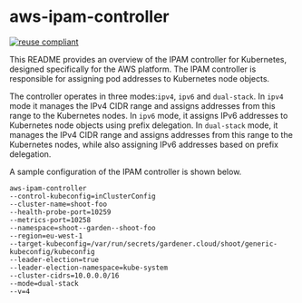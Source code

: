 # aws-ipam-controller

[![reuse compliant](https://reuse.software/badge/reuse-compliant.svg)](https://reuse.software/)

This README provides an overview of the IPAM controller for Kubernetes, designed specifically for the AWS platform. The IPAM controller is responsible for assigning pod addresses to Kubernetes node objects.

The controller operates in three modes:`ipv4`, `ipv6` and `dual-stack`. In `ipv4` mode it manages the IPv4 CIDR range and assigns addresses from this range to the Kubernetes nodes. In `ipv6` mode, it assigns IPv6 addresses to Kubernetes node objects using prefix delegation. In `dual-stack` mode, it manages the IPv4 CIDR range and assigns addresses from this range to the Kubernetes nodes, while also assigning IPv6 addresses based on prefix delegation. 

A sample configuration of the IPAM controller is shown below.

```
aws-ipam-controller
--control-kubeconfig=inClusterConfig
--cluster-name=shoot-foo
--health-probe-port=10259
--metrics-port=10258
--namespace=shoot--garden--shoot-foo
--region=eu-west-1
--target-kubeconfig=/var/run/secrets/gardener.cloud/shoot/generic-kubeconfig/kubeconfig
--leader-election=true
--leader-election-namespace=kube-system
--cluster-cidrs=10.0.0.0/16
--mode=dual-stack
--v=4
```